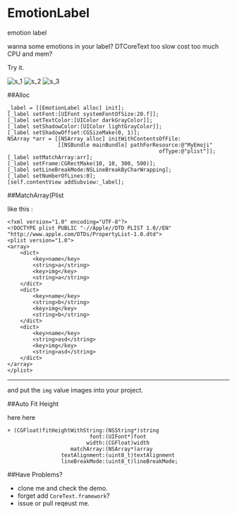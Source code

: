 EmotionLabel
============

emotion label

wanna some emotions in your label? DTCoreText too slow cost too much CPU and mem?

Try it.

![s_1](https://raw.github.com/croath/EmotionLabel/master/doc/s_1.png)
![s_2](https://raw.github.com/croath/EmotionLabel/master/doc/s_2.png)
![s_3](https://raw.github.com/croath/EmotionLabel/master/doc/s_3.png)

##Alloc

    _label = [[EmotionLabel alloc] init];
    [_label setFont:[UIFont systemFontOfSize:20.f]];
    [_label setTextColor:[UIColor darkGrayColor]];
    [_label setShadowColor:[UIColor lightGrayColor]];
    [_label setShadowOffset:CGSizeMake(0, 1)];
    NSArray *arr = [[NSArray alloc] initWithContentsOfFile:
                    [[NSBundle mainBundle] pathForResource:@"MyEmoji"
                                                    ofType:@"plist"]];
    [_label setMatchArray:arr];
    [_label setFrame:CGRectMake(10, 10, 300, 500)];
    [_label setLineBreakMode:NSLineBreakByCharWrapping];
    [_label setNumberOfLines:0];
    [self.contentView addSubview:_label];

##MatchArray(Plist

like this : 

    <?xml version="1.0" encoding="UTF-8"?>
    <!DOCTYPE plist PUBLIC "-//Apple//DTD PLIST 1.0//EN" "http://www.apple.com/DTDs/PropertyList-1.0.dtd">
    <plist version="1.0">
    <array>
    	<dict>
    		<key>name</key>
    		<string>a</string>
    		<key>img</key>
    		<string>a</string>
    	</dict>
    	<dict>
    		<key>name</key>
    		<string>b</string>
    		<key>img</key>
    		<string>b</string>
    	</dict>
    	<dict>
    		<key>name</key>
    		<string>asd</string>
    		<key>img</key>
    		<string>asd</string>
    	</dict>
    </array>
    </plist>
	

----

and put the `img` value images into your project.

##Auto Fit Height

here here

    + (CGFloat)fitHeightWithString:(NSString*)string
                              font:(UIFont*)font
                             width:(CGFloat)width
                        matchArray:(NSArray*)array
                     textAlignment:(uint8_t)textAlignment
                     lineBreakMode:(uint8_t)lineBreakMode;
                     
##Have Problems?

 - clone me and check the demo.
 - forget add `CoreText.framework`?
 - issue or pull reqeust me.
